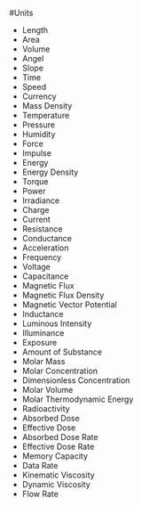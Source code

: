 #Units

- Length
- Area
- Volume
- Angel
- Slope
- Time
- Speed
- Currency
- Mass Density
- Temperature
- Pressure
- Humidity
- Force
- Impulse
- Energy
- Energy Density
- Torque
- Power
- Irradiance
- Charge
- Current
- Resistance
- Conductance
- Acceleration
- Frequency
- Voltage
- Capacitance
- Magnetic Flux
- Magnetic Flux Density
- Magnetic Vector Potential
- Inductance
- Luminous Intensity
- Illuminance
- Exposure
- Amount of Substance
- Molar Mass
- Molar Concentration
- Dimensionless Concentration
- Molar Volume
- Molar Thermodynamic Energy
- Radioactivity
- Absorbed Dose
- Effective Dose
- Absorbed Dose Rate
- Effective Dose Rate
- Memory Capacity
- Data Rate
- Kinematic Viscosity
- Dynamic Viscosity
- Flow Rate

